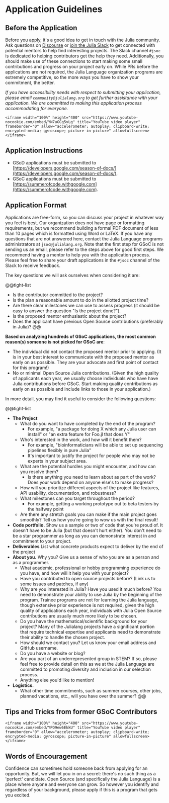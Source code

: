 # Application Guidelines

## Before the Application

Before you apply, it's a good idea to get in touch with the Julia community.
Ask questions on [Discourse](https://discourse.julialang.org) or [join the
Julia Slack](https://julialang.org/slack/) to get connected with
potential mentors to help find interesting projects. The Slack channel `#jsoc` is
dedicated to helping contributors get the help they need. Additionally, you should
make use of these connections to start making some small contributions and
progress on your project early on. While PRs before the applications are not
required, the Julia Language organization programs are extremely competitive,
so the more ways you have to show your commitment, the better.

_If you have accessibility needs with respect to submitting your application, please email `community@julialang.org` to get further assistance with your application. We are committed to making this application process accommodating for everyone._

~~~
<iframe width="100%" height="400" src="https://www.youtube-nocookie.com/embed/YN7uGCg5vLg" title="YouTube video player" frameborder="0" allow="accelerometer; autoplay; clipboard-write; encrypted-media; gyroscope; picture-in-picture" allowfullscreen></iframe>
~~~

## Application Instructions

- GSoD applications must be submitted to [https://developers.google.com/season-of-docs/](https://developers.google.com/season-of-docs/).
- GSoC applications must be submitted to [https://summerofcode.withgoogle.com](https://summerofcode.withgoogle.com).

## Application Format

Applications are free-form, so you can discuss your project in whatever way you
feel is best. Our organization does not have page or formatting requirements, but we recommend
building a formal PDF document of less than 10 pages which is formatted using
Word or LaTeX. If you have any questions that are not answered here, contact the Julia Language
programs administrators at `jsoc@julialang.org`. Note that the first step for GSoC is not sending us an email, please refer to the steps above for good first steps. We
recommend having a mentor to help you with the application process. Please feel
free to share your draft applications in the `#jsoc` channel of the Slack to
receive feedback.

The key questions we will ask ourselves when considering it are:

@@tight-list
* Is the contributor committed to the project?
* Is the plan a reasonable amount to do in the allotted project time?
* Are there clear milestones we can use to assess progress (it should be easy
  to answer the question "Is the project done?").
* Is the proposed mentor enthusiastic about the project?
* Does the applicant have previous Open Source contributions (preferably in Julia)?
@@

__Based on analyzing hundreds of GSoC applications, the most common reason(s) someone is not picked for GSoC are__:
 - The individual did not contact the proposed mentor prior to applying. (It is in your best interest to communicate with the proposed mentor as early on as possible. They are your advocate and first point of contact for this program!)
 - No or minimal Open Source Julia contributions. (Given the high quality of applicants each year, we usually choose individuals who have have Julia contributions before GSoC. Start making quality contributions as early on as possible and include links to those in your application.)

In more detail, you may find it useful to consider the following questions:

@@tight-list
* **The Project**
  - What do you want to have completed by the end of the program?
    - For example, "a package for doing X which any Julia user can install" or
      "an extra feature for Foo.jl that does Y"
  - Who's interested in the work, and how will it benefit them?
    - For example, "bioinformaticians will be able to set up sequencing
      pipelines flexibly in pure Julia"
    - It's important to justify the project for people who may not be experts in
      your subject area.
  - What are the potential hurdles you might encounter, and how can you resolve
    them?
    - Is there anything you need to learn about as part of the work? Does your
      work depend on anyone else's to make progress?
  - How will you prioritize different aspects of the project like features,
    API usability, documentation, and robustness?
  - What milestones can you target throughout the period?
    - For example, getting a working prototype out to beta testers by the halfway point
  - Are there any stretch goals you can make if the main project goes smoothly?
    Tell us how you're going to wow us with the final result!
* **Code portfolio.** Show us a sample or two of code that you're proud of. It doesn't have to be Julia (but that doesn't hurt either). You don't need to be a star programmer as long as you can demonstrate interest in and commitment to your project.
* **Deliverables** List what concrete products expect to deliver by the end of the project
* **About you.** Why you? Give us a sense of who you are as a person and as a programmer.
  - What academic, professional or hobby programming experience do you have, and how will it help you with your project?
  - Have you contributed to open source projects before? (Link us to some issues and patches, if any)
  - Why are you interested in Julia? Have you used it much before? You need to demonstrate your ability to use Julia by the beginning of the program. Trainee programs are not for learning the Julia language, though extensive prior experience is not required, given the high quality of applications each year, individuals with Julia Open Source contributions are usually much more likely to be chosen.
  - Do you have the mathematical/scientific background for your project? Many of the Julialang projects have a significant portion that require technical expertise and applicants need to demonstrate their ability to handle the chosen project.
  - How should we contact you? Let us know your email address and GitHub  username.
  - Do you have a website or blog?
  - Are you part of an underrepresented group in STEM? If so, please feel free to provide detail on this as we at the Julia Language are committed to promoting diversity and inclusion in our selection process.
  - Anything else you'd like to mention!
* **Logistics.**
  - What other time commitments, such as summer courses, other jobs, planned vacations, etc., will you have over the summer?
@@

## Tips and Tricks from former GSoC Contributors
~~~
<iframe width="100%" height="400" src="https://www.youtube-nocookie.com/embed/YPO9ew6EkkU" title="YouTube video player" frameborder="0" allow="accelerometer; autoplay; clipboard-write; encrypted-media; gyroscope; picture-in-picture" allowfullscreen></iframe>
~~~

## Words of Encouragement

Confidence can sometimes hold someone back from applying for an opportunity. But, we will let you in on a secret: there's no such thing as a 'perfect' candidate. Open Source (and specifically the Julia Language) is a place where anyone and everyone can grow. So however you identify and regardless of your background, please apply if this is a program that gets you excited.
